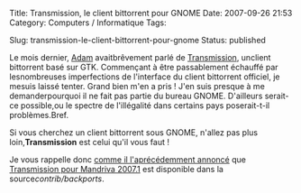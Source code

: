 Title: Transmission, le client bittorrent pour GNOME
Date: 2007-09-26 21:53
Category: Computers / Informatique
Tags:

Slug: transmission-le-client-bittorrent-pour-gnome
Status: published

Le mois dernier, [Adam](\%22http://www.happyassassin.net/\%22) avaitbrêvement parlé de [Transmission](\%22http://transmission.m0k.org/\%22), unclient bittorrent basé sur GTK. Commençant à être passablement échauffé par lesnombreuses imperfections de l'interface du client bittorrent officiel, je mesuis laissé tenter. Grand bien m'en a pris ! J'en suis presque à me demanderpourquoi il ne fait pas partie du bureau GNOME. D'ailleurs serait-ce possible,ou le spectre de l'illégalité dans certains pays poserait-t-il problèmes.Bref.  
  
Si vous cherchez un client bittorrent sous GNOME, n'allez pas plus loin,**Transmission** est celui qu'il vous faut !  
  
Je vous rappelle donc [comme il l'aprécédemment annoncé](\%22http://www.happyassassin.net/2007/04/24/post-2007-spring/\%22) que [Transmission pour Mandriva 2007.1](\%22ftp://ftp.proxad.net/pub/Distributions_Linux/MandrivaLinux/official/2007.1/i586/media/contrib/backports/\%22) est disponible dans la source*contrib/backports*.
